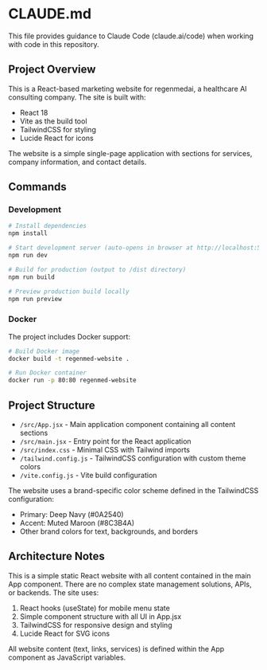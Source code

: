 # CLAUDE.md

This file provides guidance to Claude Code (claude.ai/code) when working with code in this repository.

## Project Overview

This is a React-based marketing website for regenmedai, a healthcare AI consulting company. The site is built with:

- React 18
- Vite as the build tool
- TailwindCSS for styling
- Lucide React for icons

The website is a simple single-page application with sections for services, company information, and contact details.

## Commands

### Development

```bash
# Install dependencies
npm install

# Start development server (auto-opens in browser at http://localhost:5173)
npm run dev

# Build for production (output to /dist directory)
npm run build

# Preview production build locally
npm run preview
```

### Docker

The project includes Docker support:

```bash
# Build Docker image
docker build -t regenmed-website .

# Run Docker container
docker run -p 80:80 regenmed-website
```

## Project Structure

- `/src/App.jsx` - Main application component containing all content sections
- `/src/main.jsx` - Entry point for the React application
- `/src/index.css` - Minimal CSS with Tailwind imports
- `/tailwind.config.js` - TailwindCSS configuration with custom theme colors
- `/vite.config.js` - Vite build configuration

The website uses a brand-specific color scheme defined in the TailwindCSS configuration:
- Primary: Deep Navy (#0A2540)
- Accent: Muted Maroon (#8C3B4A)
- Other brand colors for text, backgrounds, and borders

## Architecture Notes

This is a simple static React website with all content contained in the main App component. There are no complex state management solutions, APIs, or backends. The site uses:

1. React hooks (useState) for mobile menu state
2. Simple component structure with all UI in App.jsx
3. TailwindCSS for responsive design and styling
4. Lucide React for SVG icons

All website content (text, links, services) is defined within the App component as JavaScript variables.